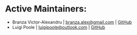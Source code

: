 # Active Maintainers:
* Branza Victor-Alexandru | <branza.alex@gmail.com> | [GitHub](https://github.com/jaruba)
* Luigi Poole | <luigipoole@outlook.com> | [GitHub](https://github.com/luigiplr)
